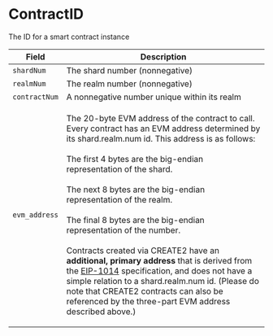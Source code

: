 # ContractID

The ID for a smart contract instance

| Field         | Description                                  |
| ------------- | -------------------------------------------- |
| `shardNum`    | The shard number (nonnegative)               |
| `realmNum`    | The realm number (nonnegative)               |
| `contractNum` | A nonnegative number unique within its realm |
| `evm_address` | <p>The 20-byte EVM address of the contract to call. Every contract has an EVM address determined by its shard.realm.num id. This address is as follows:<br><br>The first 4 bytes are the big-endian representation of the shard.<br><br>The next 8 bytes are the big-endian representation of the realm.<br><br>The final 8 bytes are the big-endian representation of the number.<br><br>Contracts created via CREATE2 have an <strong>additional, primary address</strong> that is derived from the <a href="https://eips.ethereum.org/EIPS/eip-1014">EIP-1014</a> specification, and does not have a simple relation to a shard.realm.num id. (Please do note that CREATE2 contracts can also be referenced by the three-part EVM address described above.)</p>                    |

####

